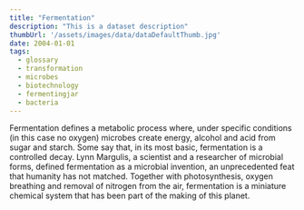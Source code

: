 ```yaml
---
title: "Fermentation"
description: "This is a dataset description"
thumbUrl: '/assets/images/data/dataDefaultThumb.jpg'
date: 2004-01-01
tags:
  - glossary
  - transformation 
  - microbes 
  - biotechnology 
  - fermentingjar 
  - bacteria
---
```



Fermentation defines a metabolic process where, under specific conditions (in this case no oxygen) microbes create energy, alcohol and acid from sugar and starch. Some say that, in its most basic, fermentation is a controlled decay. Lynn Margulis, a scientist and a researcher of microbial forms, defined fermentation as a microbial invention, an unprecedented feat that humanity has not matched. Together with photosynthesis, oxygen breathing and removal of nitrogen from the air, fermentation is a miniature chemical system that has been part of the making of this planet.